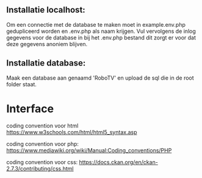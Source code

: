 ## Installatie localhost:

Om een connectie met de database te maken moet in example.env.php gedupliceerd worden en .env.php als naam krijgen. Vul vervolgens de inlog gegevens voor de database in bij het .env.php bestand dit zorgt er voor dat deze gegevens anoniem blijven.

## Installatie database:

Maak een database aan genaamd 'RoboTV' en upload de sql die in de root folder staat.

# Interface

coding convention voor html
https://www.w3schools.com/html/html5_syntax.asp

coding convention voor php:
https://www.mediawiki.org/wiki/Manual:Coding_conventions/PHP

coding convention voor css:
https://docs.ckan.org/en/ckan-2.7.3/contributing/css.html
